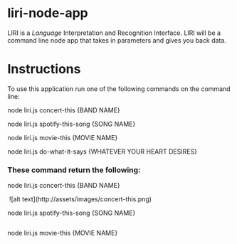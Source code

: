 # liri-node-app
LIRI is a _Language_ Interpretation and Recognition Interface. LIRI will be a command line node app that takes in parameters and gives you back data.

# Instructions
To use this application run one of the following commands on the command line:

node liri.js concert-this {BAND NAME}

node liri.js spotify-this-song {SONG NAME}

node liri.js movie-this {MOVIE NAME}

node liri.js do-what-it-says {WHATEVER YOUR HEART DESIRES}

### These command return the following: 

node liri.js concert-this {BAND NAME}

<img href="assets/images/concert-this.png" />
![alt text](http://assets/images/concert-this.png)

node liri.js spotify-this-song {SONG NAME}

<img href="assets/images/spotify-this.png" />

node liri.js movie-this {MOVIE NAME}

<img href="assets/images/movie-this.png" />